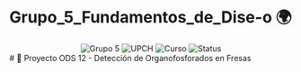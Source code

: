 # Grupo_5_Fundamentos_de_Dise-o 🌍
<div align="center">
  <img src="https://img.shields.io/badge/Grupo-5-red" alt="Grupo 5">
  <img src="https://img.shields.io/badge/Universidad-UPCH-blue" alt="UPCH">
  <img src="https://img.shields.io/badge/Curso-Fundamentos_de_Diseño-white" alt="Curso">
  <img src="https://img.shields.io/badge/Status-En_Desarrollo-orange" alt="Status">
</div>
# 🍓 Proyecto ODS 12 - Detección de Organofosforados en Fresas
